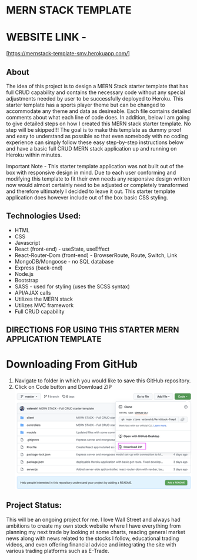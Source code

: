 # MERN STACK TEMPLATE

# WEBSITE LINK -

[https://mernstack-template-smv.herokuapp.com/]

## About

The idea of this project is to design a MERN Stack starter template that has full CRUD capability and contains the necessary code without any special adjustments needed by user to be successfully deployed to Heroku. This starter template has a sports player theme but can be changed to accommodate any theme and data as desireable. Each file contains detailed comments about what each line of code does. In addition, below I am going to give detailed steps on how I created this MERN stack starter template. No step will be skipped!!! The goal is to make this template as dummy proof and easy to understand as possible so that even somebody with no coding experience can simply follow these easy step-by-step instructions below and have a basic full CRUD MERN stack application up and running on Heroku within minutes.

Important Note - This starter template application was not built out of the box with responsive design in mind. Due to each user conforming and modifying this template to fit their own needs any responsive design written now would almost certainly need to be adjusted or completely transformed and therefore ultimately I decided to leave it out. This starter template application does however include out of the box basic CSS styling.

## Technologies Used:

- HTML
- CSS
- Javascript
- React (front-end) - useState, useEffect
- React-Router-Dom (front-end) - BrowserRoute, Route, Switch, Link
- MongoDB/Mongoose - no SQL database
- Express (back-end)
- Node.js
- Bootstrap
- SASS - used for styling (uses the SCSS syntax)
- API/AJAX calls
- Utilizes the MERN stack
- Utilizes MVC framework
- Full CRUD capability

## DIRECTIONS FOR USING THIS STARTER MERN APPLICATION TEMPLATE

# Downloading From GitHub

1. Navigate to folder in which you would like to save this GitHub repository.
2. Click on Code button and Download ZIP
   ![download zip](/img/screenShots__ReadMe/DownloadZip.png?raw=true 'download zip')

## Project Status:

This will be an ongoing project for me. I love Wall Street and always had ambitions to create my own stock website where I have everything from planning my next trade by looking at some charts, reading general market news along with news related to the stocks I follow, educational trading videos, and even offering financial advice and integrating the site with various trading platforms such as E-Trade.
